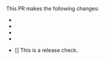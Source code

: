 This PR makes the following changes:

<!-- List your changes here as a bullet list. Read the contribution guidelines for more details.-->

- 
- 
- 
- 

- [] This is a release check.